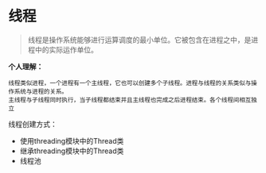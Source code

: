 # 线程

> 线程是操作系统能够进行运算调度的最小单位。它被包含在进程之中，是进程中的实际运作单位。


**个人理解：**

    线程类似进程，一个进程有一个主线程，它也可以创建多个子线程。进程与线程的关系类似与操作系统与进程的关系。
    主线程与子线程同时执行，当子线程都结束并且主线程也完成之后进程结束。各个线程间相互独立

线程创建方式：  

* 使用threading模块中的Thread类
* 继承threading模块中的Thread类
* 线程池

